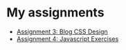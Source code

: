 <html>
<head>
	<meta charset="utf-8">
</head>

<body>
	<h1>My assignments</h1>
	<ul>
   		<li><a href="A3/home.html">Assignment 3: Blog CSS Design</a></li>
		<li><a href="Assgn4/index.html">Assignment 4: Javascript Exercises</a></li>
   	</ul>
</body>
</html>
